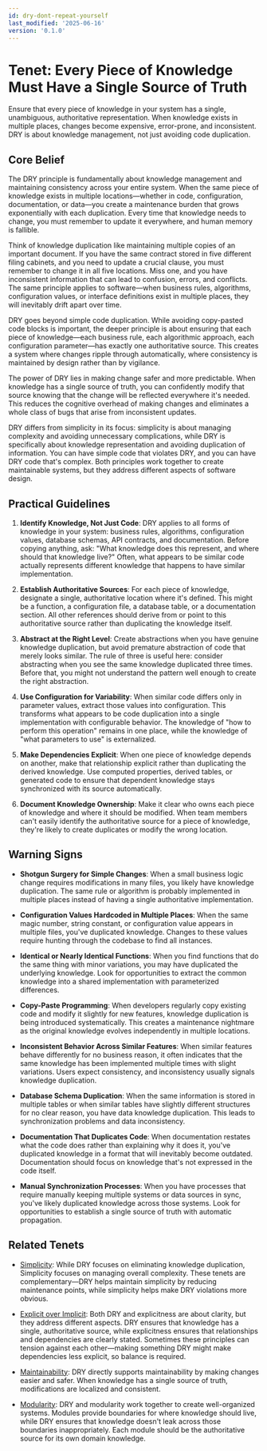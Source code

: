 ```yaml
---
id: dry-dont-repeat-yourself
last_modified: '2025-06-16'
version: '0.1.0'
---
```

# Tenet: Every Piece of Knowledge Must Have a Single Source of Truth

Ensure that every piece of knowledge in your system has a single, unambiguous,
authoritative representation. When knowledge exists in multiple places, changes
become expensive, error-prone, and inconsistent. DRY is about knowledge
management, not just avoiding code duplication.

## Core Belief

The DRY principle is fundamentally about knowledge management and maintaining
consistency across your entire system. When the same piece of knowledge exists in
multiple locations—whether in code, configuration, documentation, or data—you create
a maintenance burden that grows exponentially with each duplication. Every time that
knowledge needs to change, you must remember to update it everywhere, and human
memory is fallible.

Think of knowledge duplication like maintaining multiple copies of an important
document. If you have the same contract stored in five different filing cabinets,
and you need to update a crucial clause, you must remember to change it in all five
locations. Miss one, and you have inconsistent information that can lead to
confusion, errors, and conflicts. The same principle applies to software—when
business rules, algorithms, configuration values, or interface definitions exist in
multiple places, they will inevitably drift apart over time.

DRY goes beyond simple code duplication. While avoiding copy-pasted code blocks is
important, the deeper principle is about ensuring that each piece of knowledge—each
business rule, each algorithmic approach, each configuration parameter—has exactly
one authoritative source. This creates a system where changes ripple through
automatically, where consistency is maintained by design rather than by vigilance.

The power of DRY lies in making change safer and more predictable. When knowledge
has a single source of truth, you can confidently modify that source knowing that
the change will be reflected everywhere it's needed. This reduces the cognitive
overhead of making changes and eliminates a whole class of bugs that arise from
inconsistent updates.

DRY differs from simplicity in its focus: simplicity is about managing complexity
and avoiding unnecessary complications, while DRY is specifically about knowledge
representation and avoiding duplication of information. You can have simple code
that violates DRY, and you can have DRY code that's complex. Both principles work
together to create maintainable systems, but they address different aspects of
software design.

## Practical Guidelines

1. **Identify Knowledge, Not Just Code**: DRY applies to all forms of knowledge in
   your system: business rules, algorithms, configuration values, database schemas,
   API contracts, and documentation. Before copying anything, ask: "What knowledge
   does this represent, and where should that knowledge live?" Often, what appears
   to be similar code actually represents different knowledge that happens to have
   similar implementation.

1. **Establish Authoritative Sources**: For each piece of knowledge, designate a
   single, authoritative location where it's defined. This might be a function, a
   configuration file, a database table, or a documentation section. All other
   references should derive from or point to this authoritative source rather than
   duplicating the knowledge itself.

1. **Abstract at the Right Level**: Create abstractions when you have genuine
   knowledge duplication, but avoid premature abstraction of code that merely looks
   similar. The rule of three is useful here: consider abstracting when you see the
   same knowledge duplicated three times. Before that, you might not understand the
   pattern well enough to create the right abstraction.

1. **Use Configuration for Variability**: When similar code differs only in
   parameter values, extract those values into configuration. This transforms what
   appears to be code duplication into a single implementation with configurable
   behavior. The knowledge of "how to perform this operation" remains in one place,
   while the knowledge of "what parameters to use" is externalized.

1. **Make Dependencies Explicit**: When one piece of knowledge depends on another,
   make that relationship explicit rather than duplicating the derived knowledge.
   Use computed properties, derived tables, or generated code to ensure that
   dependent knowledge stays synchronized with its source automatically.

1. **Document Knowledge Ownership**: Make it clear who owns each piece of knowledge
   and where it should be modified. When team members can't easily identify the
   authoritative source for a piece of knowledge, they're likely to create
   duplicates or modify the wrong location.

## Warning Signs

- **Shotgun Surgery for Simple Changes**: When a small business logic change
  requires modifications in many files, you likely have knowledge duplication. The
  same rule or algorithm is probably implemented in multiple places instead of
  having a single authoritative implementation.

- **Configuration Values Hardcoded in Multiple Places**: When the same magic number,
  string constant, or configuration value appears in multiple files, you've
  duplicated knowledge. Changes to these values require hunting through the codebase
  to find all instances.

- **Identical or Nearly Identical Functions**: When you find functions that do the
  same thing with minor variations, you may have duplicated the underlying
  knowledge. Look for opportunities to extract the common knowledge into a shared
  implementation with parameterized differences.

- **Copy-Paste Programming**: When developers regularly copy existing code and
  modify it slightly for new features, knowledge duplication is being introduced
  systematically. This creates a maintenance nightmare as the original knowledge
  evolves independently in multiple locations.

- **Inconsistent Behavior Across Similar Features**: When similar features behave
  differently for no business reason, it often indicates that the same knowledge
  has been implemented multiple times with slight variations. Users expect
  consistency, and inconsistency usually signals knowledge duplication.

- **Database Schema Duplication**: When the same information is stored in multiple
  tables or when similar tables have slightly different structures for no clear
  reason, you have data knowledge duplication. This leads to synchronization
  problems and data inconsistency.

- **Documentation That Duplicates Code**: When documentation restates what the code
  does rather than explaining why it does it, you've duplicated knowledge in a
  format that will inevitably become outdated. Documentation should focus on
  knowledge that's not expressed in the code itself.

- **Manual Synchronization Processes**: When you have processes that require
  manually keeping multiple systems or data sources in sync, you've likely
  duplicated knowledge across those systems. Look for opportunities to establish a
  single source of truth with automatic propagation.

## Related Tenets

- [Simplicity](simplicity.md): While DRY focuses on eliminating knowledge
  duplication, Simplicity focuses on managing overall complexity. These tenets are
  complementary—DRY helps maintain simplicity by reducing maintenance points,
  while simplicity helps make DRY violations more obvious.

- [Explicit over Implicit](explicit-over-implicit.md): Both DRY and explicitness
  are about clarity, but they address different aspects. DRY ensures that knowledge
  has a single, authoritative source, while explicitness ensures that relationships
  and dependencies are clearly stated. Sometimes these principles can tension
  against each other—making something DRY might make dependencies less explicit,
  so balance is required.

- [Maintainability](maintainability.md): DRY directly supports maintainability by
  making changes easier and safer. When knowledge has a single source of truth,
  modifications are localized and consistent.

- [Modularity](modularity.md): DRY and modularity work together to create
  well-organized systems. Modules provide boundaries for where knowledge should
  live, while DRY ensures that knowledge doesn't leak across those boundaries
  inappropriately. Each module should be the authoritative source for its own
  domain knowledge.
